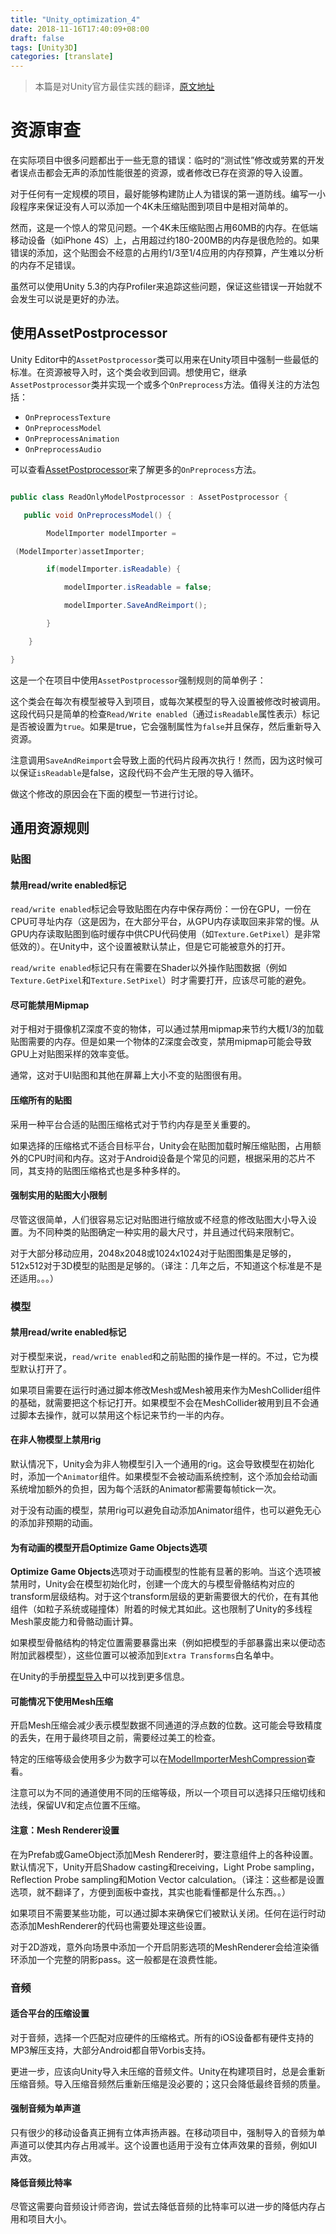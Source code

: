 ```yaml
---
title: "Unity_optimization_4"
date: 2018-11-16T17:40:09+08:00
draft: false
tags: [Unity3D]
categories: [translate]
---
```


> 本篇是对Unity官方最佳实践的翻译，[原文地址](https://docs.unity3d.com/Manual/BestPracticeUnderstandingPerformanceInUnity4.html)


# 资源审查

在实际项目中很多问题都出于一些无意的错误：临时的“测试性”修改或劳累的开发者误点击都会无声的添加性能很差的资源，或者修改已存在资源的导入设置。

对于任何有一定规模的项目，最好能够构建防止人为错误的第一道防线。编写一小段程序来保证没有人可以添加一个4K未压缩贴图到项目中是相对简单的。

然而，这是一个惊人的常见问题。一个4K未压缩贴图占用60MB的内存。在低端移动设备（如iPhone 4S）上，占用超过约180-200MB的内存是很危险的。如果错误的添加，这个贴图会不经意的占用约1/3至1/4应用的内存预算，产生难以分析的内存不足错误。

虽然可以使用Unity 5.3的内存Profiler来追踪这些问题，保证这些错误一开始就不会发生可以说是更好的办法。

## 使用AssetPostprocessor

Unity Editor中的`AssetPostprocessor`类可以用来在Unity项目中强制一些最低的标准。在资源被导入时，这个类会收到回调。想使用它，继承`AssetPostprocessor`类并实现一个或多个`OnPreprocess`方法。值得关注的方法包括：

* `OnPreprocessTexture`
* `OnPreprocessModel`
* `OnPreprocessAnimation`
* `OnPreprocessAudio`

可以查看[AssetPostprocessor](https://docs.unity3d.com/ScriptReference/AssetPostprocessor.html)来了解更多的`OnPreprocess`方法。

```c#

public class ReadOnlyModelPostprocessor : AssetPostprocessor {

   public void OnPreprocessModel() {

        ModelImporter modelImporter =

 (ModelImporter)assetImporter;

        if(modelImporter.isReadable) {

            modelImporter.isReadable = false;

            modelImporter.SaveAndReimport();

        }

    }

}


```

这是一个在项目中使用`AssetPostprocessor`强制规则的简单例子：

这个类会在每次有模型被导入到项目，或每次某模型的导入设置被修改时被调用。这段代码只是简单的检查`Read/Write enabled`（通过`isReadable`属性表示）标记是否被设置为`true`。如果是true，它会强制属性为`false`并且保存，然后重新导入资源。

注意调用`SaveAndReimport`会导致上面的代码片段再次执行！然而，因为这时候可以保证`isReadable`是false，这段代码不会产生无限的导入循环。

做这个修改的原因会在下面的模型一节进行讨论。

## 通用资源规则

### 贴图

#### 禁用read/write enabled标记

`read/write enabled`标记会导致贴图在内存中保存两份：一份在GPU，一份在CPU可寻址内存（这是因为，在大部分平台，从GPU内存读取回来非常的慢。从GPU内存读取贴图到临时缓存中供CPU代码使用（如`Texture.GetPixel`）是非常低效的）。在Unity中，这个设置被默认禁止，但是它可能被意外的打开。

`read/write enabled`标记只有在需要在Shader以外操作贴图数据（例如`Texture.GetPixel`和`Texture.SetPixel`）时才需要打开，应该尽可能的避免。

#### 尽可能禁用Mipmap

对于相对于摄像机Z深度不变的物体，可以通过禁用mipmap来节约大概1/3的加载贴图需要的内存。但是如果一个物体的Z深度会改变，禁用mipmap可能会导致GPU上对贴图采样的效率变低。

通常，这对于UI贴图和其他在屏幕上大小不变的贴图很有用。

#### 压缩所有的贴图

采用一种平台合适的贴图压缩格式对于节约内存是至关重要的。

如果选择的压缩格式不适合目标平台，Unity会在贴图加载时解压缩贴图，占用额外的CPU时间和内存。这对于Android设备是个常见的问题，根据采用的芯片不同，其支持的贴图压缩格式也是多种多样的。

#### 强制实用的贴图大小限制

尽管这很简单，人们很容易忘记对贴图进行缩放或不经意的修改贴图大小导入设置。为不同种类的贴图确定一种实用的最大尺寸，并且通过代码来限制它。

对于大部分移动应用，2048x2048或1024x1024对于贴图图集是足够的，512x512对于3D模型的贴图是足够的。（译注：几年之后，不知道这个标准是不是还适用。。。）

### 模型

#### 禁用read/write enabled标记

对于模型来说，`read/write enabled`和之前贴图的操作是一样的。不过，它为模型默认打开了。

如果项目需要在运行时通过脚本修改Mesh或Mesh被用来作为MeshCollider组件的基础，就需要把这个标记打开。如果模型不会在MeshCollider被用到且不会通过脚本去操作，就可以禁用这个标记来节约一半的内存。

#### 在非人物模型上禁用rig

默认情况下，Unity会为非人物模型引入一个通用的rig。这会导致模型在初始化时，添加一个`Animator`组件。如果模型不会被动画系统控制，这个添加会给动画系统增加额外的负担，因为每个活跃的Animator都需要每帧tick一次。

对于没有动画的模型，禁用rig可以避免自动添加Animator组件，也可以避免无心的添加非预期的动画。

#### 为有动画的模型开启Optimize Game Objects选项

**Optimize Game Objects**选项对于动画模型的性能有显著的影响。当这个选项被禁用时，Unity会在模型初始化时，创建一个庞大的与模型骨骼结构对应的transform层级结构。对于这个transform层级的更新需要很大的代价，在有其他组件（如粒子系统或碰撞体）附着的时候尤其如此。这也限制了Unity的多线程Mesh蒙皮能力和骨骼动画计算。

如果模型骨骼结构的特定位置需要暴露出来（例如把模型的手部暴露出来以便动态附加武器模型），这些位置可以被添加到`Extra Transforms`白名单中。

在Unity的手册[模型导入](https://docs.unity3d.com/Manual/FBXImporter-Rig.html)中可以找到更多信息。

#### 可能情况下使用Mesh压缩

开启Mesh压缩会减少表示模型数据不同通道的浮点数的位数。这可能会导致精度的丢失，在用于最终项目之前，需要经过美工的检查。

特定的压缩等级会使用多少为数字可以在[ModelImporterMeshCompression](https://docs.unity3d.com/ScriptReference/ModelImporterMeshCompression.html)查看。

注意可以为不同的通道使用不同的压缩等级，所以一个项目可以选择只压缩切线和法线，保留UV和定点位置不压缩。

#### 注意：Mesh Renderer设置

在为Prefab或GameObject添加Mesh Renderer时，要注意组件上的各种设置。默认情况下，Unity开启Shadow casting和receiving，Light Probe sampling，Reflection Probe sampling和Motion Vector calculation。（译注：这些都是设置选项，就不翻译了，方便到面板中查找，其实也能看懂都是什么东西。。）

如果项目不需要某些功能，可以通过脚本来确保它们被默认关闭。任何在运行时动态添加MeshRenderer的代码也需要处理这些设置。

对于2D游戏，意外向场景中添加一个开启阴影选项的MeshRenderer会给渲染循环添加一个完整的阴影pass。这一般都是在浪费性能。

### 音频

#### 适合平台的压缩设置

对于音频，选择一个匹配对应硬件的压缩格式。所有的iOS设备都有硬件支持的MP3解压支持，大部分Android都自带Vorbis支持。

更进一步，应该向Unity导入未压缩的音频文件。Unity在构建项目时，总是会重新压缩音频。导入压缩音频然后重新压缩是没必要的；这只会降低最终音频的质量。

#### 强制音频为单声道

只有很少的移动设备真正拥有立体声扬声器。在移动项目中，强制导入的音频为单声道可以使其内存占用减半。这个设置也适用于没有立体声效果的音频，例如UI声效。

#### 降低音频比特率

尽管这需要向音频设计师咨询，尝试去降低音频的比特率可以进一步的降低内存占用和项目大小。